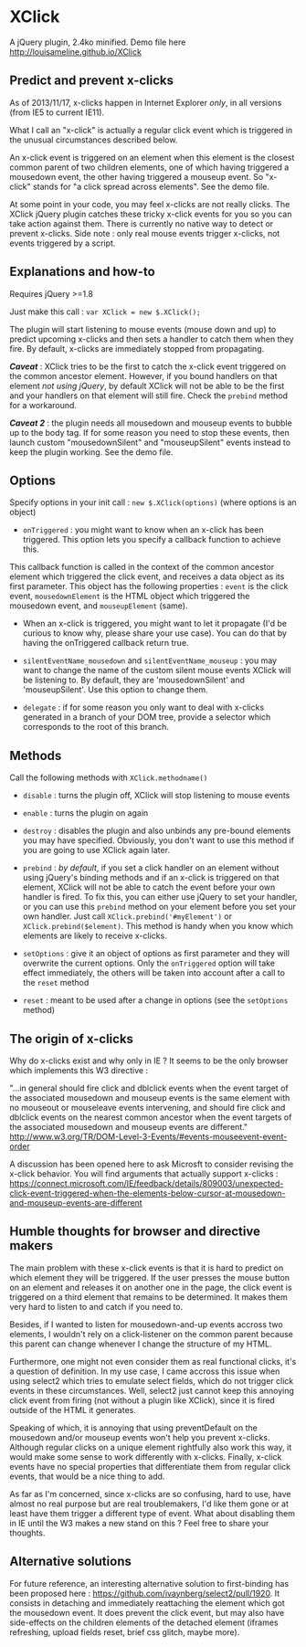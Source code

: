 XClick
=============

A jQuery plugin, 2.4ko minified. Demo file here http://louisameline.github.io/XClick

Predict and prevent x-clicks
-------------------------

As of 2013/11/17, x-clicks happen in Internet Explorer *only*, in all versions (from IE5 to current IE11).

What I call an "x-click" is actually a regular click event which is triggered in the unusual circumstances described below.

An x-click event is triggered on an element when this element is the closest common parent of two children elements, one of which having triggered a mousedown event, the other having triggered a mouseup event. So "x-click" stands for "a click spread across elements". See the demo file.

At some point in your code, you may feel x-clicks are not really clicks. The XClick jQuery plugin catches these tricky x-click events for you so you can take action against them. There is currently no native way to detect or prevent x-clicks. Side note : only real mouse events trigger x-clicks, not events triggered by a script.

Explanations and how-to
-------------------------

Requires jQuery >=1.8

Just make this call : `var XClick = new $.XClick();`

The plugin will start listening to mouse events (mouse down and up) to predict upcoming x-clicks and then sets a handler to catch them when they fire. By default, x-clicks are immediately stopped from propagating.

***Caveat*** : XClick tries to be the first to catch the x-click event triggered on the common ancestor element. However, if you bound handlers on that element *not using jQuery*, by default XClick will not be able to be the first and your handlers on that element will still fire. Check the `prebind` method for a workaround.

***Caveat 2*** : the plugin needs all mousedown and mouseup events to bubble up to the body tag. If for some reason you need to stop these events, then launch custom "mousedownSilent" and "mouseupSilent" events instead to keep the plugin working. See the demo file.

Options
-------------------------

Specify options in your init call : `new $.XClick(options)` (where options is an object)

- `onTriggered` : you might want to know when an x-click has been triggered. This option lets you specify a callback function to achieve this.

This callback function is called in the context of the common ancestor element which triggered the click event, and receives a data object as its first parameter. This object has the following properties : `event` is the click event, `mousedownElement` is the HTML object which triggered the mousedown event, and `mouseupElement` (same).

- When an x-click is triggered, you might want to let it propagate (I'd be curious to know why, please share your use case). You can do that by having the onTriggered callback return true.

- `silentEventName_mousedown` and `silentEventName_mouseup` : you may want to change the name of the custom silent mouse events XClick will be listening to. By default, they are 'mousedownSilent' and 'mouseupSilent'. Use this option to change them.

- `delegate` : if for some reason you only want to deal with x-clicks generated in a branch of your DOM tree, provide a selector which corresponds to the root of this branch.

Methods
-------------------------

Call the following methods with `XClick.methodname()`

- `disable` : turns the plugin off, XClick will stop listening to mouse events

- `enable` : turns the plugin on again

- `destroy` : disables the plugin and also unbinds any pre-bound elements you may have specified. Obviously, you don't want to use this method if you are going to use XClick again later.

- `prebind` : *by default*, if you set a click handler on an element without using jQuery's binding methods and if an x-click is triggered on that element, XClick will not be able to catch the event before your own handler is fired. To fix this, you can either use jQuery to set your handler, or you can use this `prebind` method on your element before you set your own handler. Just call `XClick.prebind('#myElement')` or `XClick.prebind($element)`. This method is handy when you know which elements are likely to receive x-clicks.

- `setOptions` : give it an object of options as first parameter and they will overwrite the current options. Only the `onTriggered` option will take effect immediately, the others will be taken into account after a call to the `reset` method

- `reset` : meant to be used after a change in options (see the `setOptions` method)

The origin of x-clicks
-------------------------

Why do x-clicks exist and why only in IE ? It seems to be the only browser which implements this W3 directive :

"...in general should fire click and dblclick events when the event target of the associated mousedown and mouseup events is the same element with no mouseout or mouseleave events intervening, and should fire click and dblclick events on the nearest common ancestor when the event targets of the associated mousedown and mouseup events are different."
http://www.w3.org/TR/DOM-Level-3-Events/#events-mouseevent-event-order

A discussion has been opened here to ask Microsft to consider revising the x-click behavior. You will find arguments that actually support x-clicks : https://connect.microsoft.com/IE/feedback/details/809003/unexpected-click-event-triggered-when-the-elements-below-cursor-at-mousedown-and-mouseup-events-are-different

Humble thoughts for browser and directive makers
-------------------------

The main problem with these x-click events is that it is hard to predict on which element they will be triggered. If the user presses the mouse button on an element and releases it on another one in the page, the click event is triggered on a third element that remains to be determined. It makes them very hard to listen to and catch if you need to.

Besides, if I wanted to listen for mousedown-and-up events accross two elements, I wouldn't rely on a click-listener on the common parent because this parent can change whenever I change the structure of my HTML.

Furthermore, one might not even consider them as real functional clicks, it's a question of definition. In my use case, I came accross this issue when using select2 which tries to emulate select fields, which do not trigger click events in these circumstances. Well, select2 just cannot keep this annoying click event from firing (not without a plugin like XClick), since it is fired outside of the HTML it generates.

Speaking of which, it is annoying that using preventDefault on the mousedown and/or mouseup events won't help you prevent x-clicks. Although regular clicks on a unique element rightfully also work this way, it would make some sense to work differently with x-clicks. Finally, x-click events have no special properties that differentiate them from regular click events, that would be a nice thing to add.

As far as I'm concerned, since x-clicks are so confusing, hard to use, have almost no real purpose but are real troublemakers, I'd like them gone or at least have them trigger a different type of event. What about disabling them in IE until the W3 makes a new stand on this ? Feel free to share your thoughts.

Alternative solutions
-------------------------

For future reference, an interesting alternative solution to first-binding has been proposed here : https://github.com/ivaynberg/select2/pull/1920. It consists in detaching and immediately reattaching the element which got the mousedown event. It does prevent the click event, but may also have side-effects on the children elements of the detached element (iframes refreshing, upload fields reset, brief css glitch, maybe more).